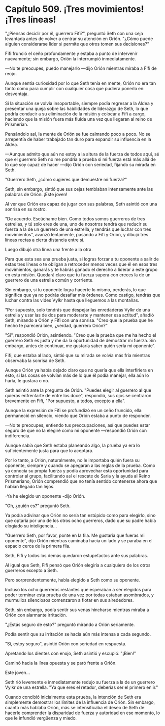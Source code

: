 
# Capítulo 509. ¡Tres movimientos! ¡Tres líneas!


"¿Piensas decidir por él, guerrero Fifi?", preguntó Seth con una ceja levantada antes de volver a centrar su atención en Orión. "¿Cómo puede alguien considerarse líder si permite que otros tomen sus decisiones?"

Fifi frunció el ceño profundamente y estaba a punto de intervenir nuevamente; sin embargo, Orión la interrumpió inmediatamente.

—No te preocupes, puedo manejarlo —dijo Orión mientras miraba a Fifi de reojo.

Aunque sentía curiosidad por lo que Seth tenía en mente, Orión no era tan tonto como para cumplir con cualquier cosa que pudiera ponerlo en desventaja.

Si la situación se volvía insoportable, siempre podía regresar a la Aldea y presentar una queja sobre las habilidades de liderazgo de Seth, lo que podría conducir a su eliminación de la misión y colocar a Fifi a cargo, haciendo que la misión fuera más fluida una vez que llegaran al reino de Prismerian.

Pensándolo así, la mente de Orión se fue calmando poco a poco. No se arrepentía de haber trabajado tan duro para expandir su influencia en la Aldea.

—Aunque admito que aún no estoy a la altura de la fuerza de todos aquí, sé que el guerrero Seth no me pondría a prueba si mi fuerza está más allá de lo que soy capaz de hacer —dijo Orión con seriedad, fijando su mirada en Seth.

"Guerrero Seth, ¿cómo sugieres que demuestre mi fuerza?"

Seth, sin embargo, sintió que sus cejas temblaban intensamente ante las palabras de Orión. ¡Este joven!

Al ver que Orión era capaz de jugar con sus palabras, Seth asintió con una sonrisa en su rostro.

"De acuerdo. Escúchame bien. Como todos somos guerreros de tres estrellas, y tú solo eres de una, uno de nosotros tendrá que reducir su fuerza a la de un guerrero de una estrella, y tendrás que luchar con tres movimientos", avanzó lentamente, pasando a Fifi y Orión, y dibujó tres líneas rectas a cierta distancia entre sí.

Luego dibujó otra línea una frente a la otra.

Para que esta sea una prueba justa, si logras forzar a tu oponente a salir de estas tres líneas o te obligan a retroceder menos veces que él en esos tres movimientos, ganarás y te habrás ganado el derecho a liderar a este grupo en esta misión. Quedará claro que tu fuerza supera con creces la de un guerrero de una estrella común y corriente.

Sin embargo, si tu oponente logra hacerte lo mismo, perderás, lo que significa que ya no podrás desafiar mis órdenes. Como castigo, tendrás que luchar contra las vides Vylkr hasta que lleguemos a las montañas.

"Por supuesto, solo tendrás que despejar las enredaderas Vylkr de una estrella y usar las de dos para moderarte y mantener esa actitud", añadió Seth, mirando a Orión y Fifi con una sonrisa. "Creo que la prueba que he hecho te parecerá bien, ¿verdad, guerrero Orión?"

"Sí", respondió Orión, asintiendo. "Creo que la prueba que me ha hecho el guerrero Seth es justa y me da la oportunidad de demostrar mi fuerza. Sin embargo, antes de continuar, me gustaría saber quién sería mi oponente".

Fifi, que estaba al lado, sintió que su mirada se volvía más fría mientras observaba la sonrisa de Seth.

Aunque Orión ya había dejado claro que no quería que ella interfiriera en esto, si las cosas se volvían más de lo que él podía manejar, ella aún lo haría, le gustara o no.

Seth asintió ante la pregunta de Orión. "Puedes elegir al guerrero al que quieras enfrentarte de entre los doce", respondió, sus ojos se centraron brevemente en Fifi, "Por supuesto, a todos, excepto a ella".

Aunque la expresión de Fifi se profundizó en un ceño fruncido, ella permaneció en silencio, viendo que Orión estaba a punto de responder.

—No te preocupes, entiendo tus preocupaciones, así que puedes estar seguro de que no la elegiré como mi oponente —respondió Orión con indiferencia.

Aunque sabía que Seth estaba planeando algo, la prueba ya era lo suficientemente justa para que lo aceptara.

Por lo tanto, a Orión, naturalmente, no le importaba quién fuera su oponente, siempre y cuando se apegaran a las reglas de la prueba. Como ya conocía su propia fuerza y podía aprovechar esta oportunidad para controlar al grupo, facilitando así el rescate de Saria y la ayuda al Reino Prismeriano, Orión comprendió que no tenía sentido contenerse ahora que habían llegado tan lejos.

-Ya he elegido un oponente -dijo Orión.

"Oh, ¿quién es?" preguntó Seth.

Ya podía adivinar que Orión no sería tan estúpido como para elegirlo, sino que optaría por uno de los otros ocho guerreros, dado que su padre había elogiado su inteligencia…

"Guerrero Seth, por favor, ponte en la fila. Me gustaría que fueras mi oponente", dijo Orión mientras caminaba hacia un lado y se paraba en el espacio cerca de la primera fila.

Seth, Fifi y todos los demás quedaron estupefactos ante sus palabras.

Al igual que Seth, Fifi pensó que Orión elegiría a cualquiera de los otros guerreros excepto a Seth.

Pero sorprendentemente, había elegido a Seth como su oponente.

Incluso los ocho guerreros restantes que esperaban a ser elegidos para poder terminar esta prueba de una vez por todas estaban asombrados, y murmullos silenciosos comenzaron a flotar en sus alrededores.

Seth, sin embargo, podía sentir sus venas hincharse mientras miraba a Orión con alarmante irritación.

"¿Estás seguro de esto?" preguntó mirando a Orión seriamente.

Podía sentir que su irritación se hacía aún más intensa a cada segundo.

"Sí, estoy seguro", asintió Orión con seriedad en respuesta.

Apretando los dientes con enojo, Seth asintió y escupió: "¡Bien!"

Caminó hacia la línea opuesta y se paró frente a Orión.

Este joven…

Seth rió levemente e inmediatamente redujo su fuerza a la de un guerrero Vylkr de una estrella. "Ya que eres el retador, deberías ser el primero en ir."

Cuando concibió inicialmente esta prueba, la intención de Seth era simplemente demostrar los límites de la influencia de Orión. Sin embargo, cuanto más hablaba Orión, más se intensificaba el deseo de Seth de hacerle comprender la disparidad de fuerza y autoridad en ese momento, lo que le infundió vergüenza y miedo.